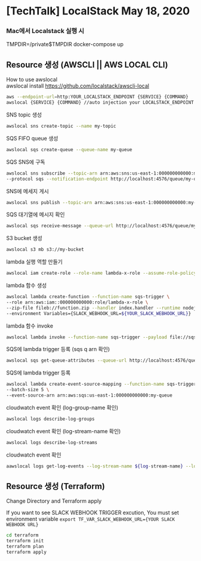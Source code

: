 # [TechTalk] LocalStack May 18, 2020

### Mac에서 Localstack 실행 시

TMPDIR=/private$TMPDIR docker-compose up

## Resource 생성 (AWSCLI || AWS LOCAL CLI)

How to use awslocal\
awslocal install https://github.com/localstack/awscli-local
```bash
aws --endpoint-url=http:YOUR_LOCALSTACK_ENDPOINT {SERVICE} {COMMAND}
awslocal {SERVICE} {COMMAND} //auto injection your LOCALSTACK_ENDPOINT
```

SNS topic 생성

```bash
awslocal sns create-topic --name my-topic
```

SQS FIFO queue 생성

```bash
awslocal sqs create-queue --queue-name my-queue
```

SQS SNS에 구독

```bash
awslocal sns subscribe --topic-arn arn:aws:sns:us-east-1:000000000000:my-topic \
--protocol sqs --notification-endpoint http://localhost:4576/queue/my-queue
```

SNS에 메세지 게시

```bash
awslocal sns publish --topic-arn arn:aws:sns:us-east-1:000000000000:my-topic --message "1 + 1 = 2"
```

SQS 대기열에 메시지 확인

```bash
awslocal sqs receive-message --queue-url http://localhost:4576/queue/my-queue
```

S3 bucket 생성
```bash
awslocal s3 mb s3://my-bucket
```

lambda 실행 역할 만들기

```bash
awslocal iam create-role --role-name lambda-x-role --assume-role-policy-document file://lambda-trust-policy.json
```

lambda 함수 생성

```bash
awslocal lambda create-function --function-name sqs-trigger \
--role arn:aws:iam::000000000000:role/lambda-x-role \
--zip-file fileb://function.zip --handler index.handler --runtime nodejs12.x \
--environment Variables={SLACK_WEBHOOK_URL=${YOUR_SLACK_WEBHOOK_URL}}
```

lambda 함수 invoke

```bash
awslocal lambda invoke --function-name sqs-trigger --payload file://sqs-trigger-test.json lambda-out.txt
```

SQS에 lambda trigger 등록 (sqs q arn 확인)

```bash
awslocal sqs get-queue-attributes --queue-url http://localhost:4576/queue/my-queue --attribute-names QueueArn
```

SQS에 lambda trigger 등록

```bash
awslocal lambda create-event-source-mapping --function-name sqs-trigger \
--batch-size 5 \
--event-source-arn arn:aws:sqs:us-east-1:000000000000:my-queue
```

cloudwatch event 확인 (log-group-name 확인)

```bash
awslocal logs describe-log-groups
```

cloudwatch event 확인 (log-stream-name 확인)

```bash
awslocal logs describe-log-streams
```

cloudwatch event 확인

```bash
aawslocal logs get-log-events --log-stream-name ${log-stream-name} --log-group-name ${log-group-name}
```

## Resource 생성 (Terraform)

Change Directory and Terraform apply

If you want to see SLACK WEBHOOK TRIGGER excution, You must set environment variable
`export TF_VAR_SLACK_WEBHOOK_URL={YOUR SLACK WEBHOOK URL}`
```bash
cd terraform
terraform init
terraform plan
terraform apply
```


